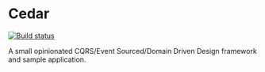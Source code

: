 Cedar
===

[![Build status](https://ci.appveyor.com/api/projects/status/4ck4andqsnnrbes1)](https://ci.appveyor.com/project/damianh/cedar) 

A small opinionated CQRS/Event Sourced/Domain Driven Design framework and sample application.
